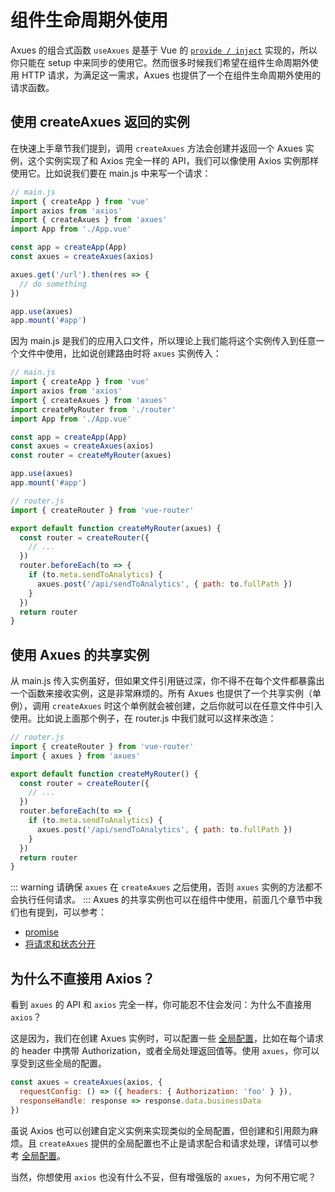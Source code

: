 # 组件生命周期外使用

Axues 的组合式函数 `useAxues` 是基于 Vue 的 [`provide / inject`](https://cn.vuejs.org/guide/components/provide-inject.html#inject) 实现的，所以你只能在 setup 中来同步的使用它。然而很多时候我们希望在组件生命周期外使用 HTTP 请求，为满足这一需求，Axues 也提供了一个在组件生命周期外使用的请求函数。

## 使用 createAxues 返回的实例

在快速上手章节我们提到，调用 `createAxues` 方法会创建并返回一个 Axues 实例，这个实例实现了和 Axios 完全一样的 API，我们可以像使用 Axios 实例那样使用它。比如说我们要在 main.js 中来写一个请求：

```javascript
// main.js
import { createApp } from 'vue'
import axios from 'axios'
import { createAxues } from 'axues'
import App from './App.vue'

const app = createApp(App)
const axues = createAxues(axios)

axues.get('/url').then(res => {
  // do something
})

app.use(axues)
app.mount('#app')
```

因为 main.js 是我们的应用入口文件，所以理论上我们能将这个实例传入到任意一个文件中使用，比如说创建路由时将 `axues` 实例传入：

```javascript
// main.js
import { createApp } from 'vue'
import axios from 'axios'
import { createAxues } from 'axues'
import createMyRouter from './router'
import App from './App.vue'

const app = createApp(App)
const axues = createAxues(axios)
const router = createMyRouter(axues)

app.use(axues)
app.mount('#app')
```

```javascript
// router.js
import { createRouter } from 'vue-router'

export default function createMyRouter(axues) {
  const router = createRouter({
    // ...
  })
  router.beforeEach(to => {
    if (to.meta.sendToAnalytics) {
      axues.post('/api/sendToAnalytics', { path: to.fullPath })
    }
  })
  return router
}
```

## 使用 Axues 的共享实例

从 main.js 传入实例虽好，但如果文件引用链过深，你不得不在每个文件都暴露出一个函数来接收实例，这是非常麻烦的。所有 Axues 也提供了一个共享实例（单例），调用 `createAxues` 时这个单例就会被创建，之后你就可以在任意文件中引入使用。比如说上面那个例子，在 router.js 中我们就可以这样来改造：

```javascript
// router.js
import { createRouter } from 'vue-router'
import { axues } from 'axues'

export default function createMyRouter() {
  const router = createRouter({
    // ...
  })
  router.beforeEach(to => {
    if (to.meta.sendToAnalytics) {
      axues.post('/api/sendToAnalytics', { path: to.fullPath })
    }
  })
  return router
}
```

::: warning
请确保 `axues` 在 `createAxues` 之后使用，否则 `axues` 实例的方法都不会执行任何请求。
:::
Axues 的共享实例也可以在组件中使用，前面几个章节中我们也有提到，可以参考：

- [promise](./request-configuration#promise)
- [将请求和状态分开](../getting-started#将请求和状态分开)

## 为什么不直接用 Axios？

看到 `axues` 的 API 和 `axios` 完全一样，你可能忍不住会发问：为什么不直接用 `axios`？

这是因为，我们在创建 Axues 实例时，可以配置一些 [全局配置](./global-configurations)，比如在每个请求的 header 中携带 Authorization，或者全局处理返回值等。使用 `axues`，你可以享受到这些全局的配置。

```javascript
const axues = createAxues(axios, {
  requestConfig: () => ({ headers: { Authorization: 'foo' } }),
  responseHandle: response => response.data.businessData
})
```

虽说 Axios 也可以创建自定义实例来实现类似的全局配置，但创建和引用颇为麻烦。且 `createAxues` 提供的全局配置也不止是请求配合和请求处理，详情可以参考 [全局配置](./global-configurations)。

当然，你想使用 `axios` 也没有什么不妥，但有增强版的 `axues`，为何不用它呢？
